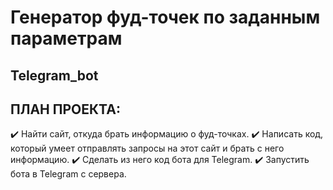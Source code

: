 # Генератор фуд-точек по заданным параметрам
## Telegram_bot

## ПЛАН ПРОЕКТА:
✔️	Найти сайт, откуда брать информацию о фуд-точках.
✔️	Написать код, который умеет отправлять запросы на этот сайт и брать с него информацию.
✔️	Сделать из него код бота для Telegram.
✔️	Запустить бота в Telegram с сервера.
